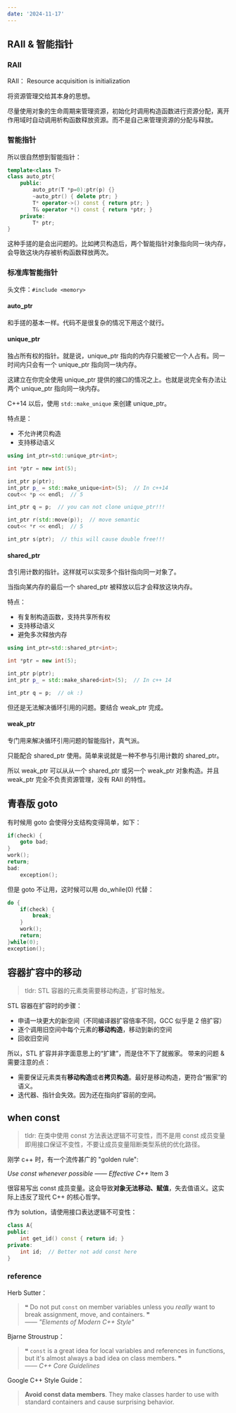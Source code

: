 ```yaml
---
date: '2024-11-17'
---
```


## RAII & 智能指针

### RAII

RAII： Resource acquisition is initialization

将资源管理交给其本身的思想。

尽量使用对象的生命周期来管理资源，初始化时调用构造函数进行资源分配，离开作用域时自动调用析构函数释放资源。而不是自己来管理资源的分配与释放。

### 智能指针

所以很自然想到智能指针：
```cpp
template<class T>
class auto_ptr{
	public:
		auto_ptr(T *p=0):ptr(p) {}
		~auto_ptr() { delete ptr; }
		T* operator->() const { return ptr; }
		T& operator *() const { return *ptr; }
	private:
		T* ptr;
}
```

这种手搓的是会出问题的。比如拷贝构造后，两个智能指针对象指向同一块内存，会导致这块内存被析构函数释放两次。

### 标准库智能指针

头文件：`#include <memory>`

#### auto_ptr

和手搓的基本一样。代码不是很复杂的情况下用这个就行。

#### unique_ptr

独占所有权的指针。就是说，unique_ptr 指向的内存只能被它一个人占有。同一时间内只会有一个 unique_ptr 指向同一块内存。

这建立在你完全使用 unique_ptr 提供的接口的情况之上。也就是说完全有办法让两个 unique_ptr 指向同一块内存。

C++14 以后，使用 `std::make_unique` 来创建 unique_ptr。

特点是：
- 不允许拷贝构造
- 支持移动语义

```cpp
using int_ptr=std::unique_ptr<int>;

int *ptr = new int(5);

int_ptr p(ptr);
int_ptr p_ = std::make_unique<int>(5);  // In c++14
cout<< *p << endl;  // 5

int_ptr q = p;  // you can not clone unique_ptr!!!

int_ptr r(std::move(p));  // move semantic
cout<< *r << endl;  // 5

int_ptr s(ptr);  // this will cause double free!!!
```

#### shared_ptr

含引用计数的指针。这样就可以实现多个指针指向同一对象了。

当指向某内存的最后一个 shared_ptr 被释放以后才会释放这块内存。

特点：
- 有复制构造函数，支持共享所有权
- 支持移动语义
- 避免多次释放内存

```cpp
using int_ptr=std::shared_ptr<int>;

int *ptr = new int(5);

int_ptr p(ptr);
int_ptr p_ = std::make_shared<int>(5);  // In c++ 14

int_ptr q = p;  // ok :)
```

但还是无法解决循环引用的问题。要结合 weak_ptr 完成。

#### weak_ptr

专门用来解决循环引用问题的智能指针，真气派。

只能配合 shared_ptr 使用。简单来说就是一种不参与引用计数的 shared_ptr。

所以 weak_ptr 可以从从一个 shared_ptr 或另一个 weak_ptr 对象构造。并且 weak_ptr 完全不负责资源管理，没有 RAII 的特性。

## 青春版 goto

有时候用 goto 会使得分支结构变得简单，如下：

```cpp
if(check) {
	goto bad;
}
work();
return;
bad:
	exception();
```

但是 goto 不让用，这时候可以用 do_while(0) 代替：

```cpp
do {
	if(check) {
		break;
	}
	work();
	return;
}while(0);
exception();
```

## 容器扩容中的移动

>tldr: STL 容器的元素类需要移动构造，扩容时触发。

STL 容器在扩容时的步骤：
- 申请一块更大的新空间（不同编译器扩容倍率不同，GCC 似乎是 2 倍扩容）
- 逐个调用旧空间中每个元素的**移动构造**，移动到新的空间
- 回收旧空间

所以，STL 扩容并非字面意思上的“扩建”，而是住不下了就搬家。
带来的问题 & 需要注意的点：
- 需要保证元素类有**移动构造**或者**拷贝构造**。最好是移动构造，更符合“搬家”的语义。
- 迭代器、指针会失效。因为还在指向扩容前的空间。

## when const

> tldr: 在类中使用 const 方法表达逻辑不可变性，而不是用 const 成员变量
> 即用接口保证不变性，不要让成员变量阻断类型系统的优化路径。

刚学 c++ 时，有一个流传甚广的 "golden rule":

*Use const whenever possible* —— *Effective C++* Item 3

很容易写出 const 成员变量。这会导致**对象无法移动、赋值**，失去值语义。这实际上违反了现代 C++ 的核心哲学。

作为 solution，请使用接口表达逻辑不可变性：

```cpp
class A{
public:
	int get_id() const { return id; }
private:
	int id;  // Better not add const here
}
```

### reference

Herb Sutter：

> ❝ Do not put `const` on member variables unless you _really_ want to break assignment, move, and containers. ❞  
> —— _"Elements of Modern C++ Style"_

Bjarne Stroustrup：

> ❝ `const` is a great idea for local variables and references in functions, but it's almost always a bad idea on class members. ❞  
> —— _C++ Core Guidelines_

Google C++ Style Guide：

> **Avoid const data members**. They make classes harder to use with standard containers and cause surprising behavior.